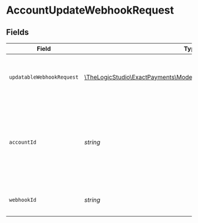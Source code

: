 # AccountUpdateWebhookRequest


## Fields

| Field                                                                                                                 | Type                                                                                                                  | Required                                                                                                              | Description                                                                                                           |
| --------------------------------------------------------------------------------------------------------------------- | --------------------------------------------------------------------------------------------------------------------- | --------------------------------------------------------------------------------------------------------------------- | --------------------------------------------------------------------------------------------------------------------- |
| `updatableWebhookRequest`                                                                                             | [\TheLogicStudio\ExactPayments\Models\Shared\UpdatableWebhookRequest](../../Models/Shared/UpdatableWebhookRequest.md) | :heavy_check_mark:                                                                                                    | Fields that are updatable in the webhook definition.                                                                  |
| `accountId`                                                                                                           | *string*                                                                                                              | :heavy_check_mark:                                                                                                    | The Account identifier. Represents the Merchant that this operation is going to be executed for.                      |
| `webhookId`                                                                                                           | *string*                                                                                                              | :heavy_check_mark:                                                                                                    | The customers webhook definition Id                                                                                   |